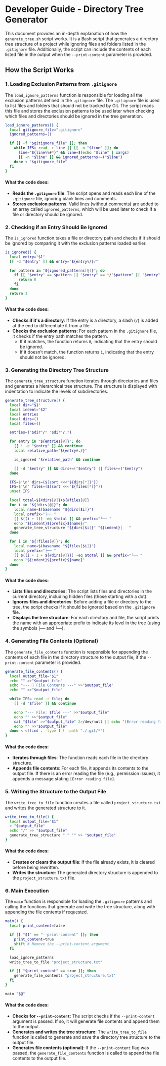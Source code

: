 # Developer Guide - Directory Tree Generator

This document provides an in-depth explanation of how the `generate_tree.sh` script works. It is a Bash script that generates a directory tree structure of a project while ignoring files and folders listed in the `.gitignore` file. Additionally, the script can include the contents of each listed file in the output when the `--print-content` parameter is provided.

## How the Script Works

### 1. **Loading Exclusion Patterns from `.gitignore`**

The `load_ignore_patterns` function is responsible for loading all the exclusion patterns defined in the `.gitignore` file. The `.gitignore` file is used to list files and folders that should not be tracked by Git. The script reads this file and stores the exclusion patterns to be used later when checking which files and directories should be ignored in the tree generation.

```bash
load_ignore_patterns() {
  local gitignore_file=".gitignore"
  ignored_patterns=()

  if [[ -f "$gitignore_file" ]]; then
    while IFS= read -r line || [[ -n "$line" ]]; do
      line="${line%%#*}" && line=$(echo "$line" | xargs)
      [[ -n "$line" ]] && ignored_patterns+=("$line")
    done < "$gitignore_file"
  fi
}
```

#### What the code does:

- **Reads the `.gitignore` file**: The script opens and reads each line of the `.gitignore` file, ignoring blank lines and comments.
- **Stores exclusion patterns**: Valid lines (without comments) are added to an array called `ignored_patterns`, which will be used later to check if a file or directory should be ignored.

### 2. **Checking if an Entry Should Be Ignored**

The `is_ignored` function takes a file or directory path and checks if it should be ignored by comparing it with the exclusion patterns loaded earlier.

```bash
is_ignored() {
  local entry="$1"
  [[ -d "$entry" ]] && entry="${entry%/}/"

  for pattern in "${ignored_patterns[@]}"; do
    if [[ "$entry" == $pattern || "$entry" == */"$pattern" || "$entry" == "$pattern"* ]]; then
      return 0
    fi
  done
  return 1
}
```

#### What the code does:

- **Checks if it's a directory**: If the entry is a directory, a slash (`/`) is added at the end to differentiate it from a file.
- **Checks the exclusion patterns**: For each pattern in the `.gitignore` file, it checks if the entry path matches the pattern.
  - If it matches, the function returns `0`, indicating that the entry should be ignored.
  - If it doesn't match, the function returns `1`, indicating that the entry should not be ignored.

### 3. **Generating the Directory Tree Structure**

The `generate_tree_structure` function iterates through directories and files and generates a hierarchical tree structure. The structure is displayed with indentation to indicate the levels of subdirectories.

```bash
generate_tree_structure() {
  local dir="$1"
  local indent="$2"
  local entries
  local dirs=()
  local files=()

  entries=("$dir"/* "$dir"/.*)

  for entry in "${entries[@]}"; do
    [[ ! -e "$entry" ]] && continue
    local relative_path="${entry#./}"

    is_ignored "$relative_path" && continue

    [[ -d "$entry" ]] && dirs+=("$entry") || files+=("$entry")
  done

  IFS=$'\n' dirs=($(sort <<<"${dirs[*]}"))
  IFS=$'\n' files=($(sort <<<"${files[*]}"))
  unset IFS

  local total=${#dirs[@]}+${#files[@]}
  for i in "${!dirs[@]}"; do
    local name=$(basename "${dirs[$i]}")
    local prefix="├── "
    [[ $((i + 1)) -eq $total ]] && prefix="└── "
    echo "${indent}${prefix}${name}/"
    generate_tree_structure "${dirs[$i]}" "${indent}│   "
  done

  for i in "${!files[@]}"; do
    local name=$(basename "${files[$i]}")
    local prefix="├── "
    [[ $((i + 1 + ${#dirs[@]})) -eq $total ]] && prefix="└── "
    echo "${indent}${prefix}${name}"
  done
}
```

#### What the code does:

- **Lists files and directories**: The script lists files and directories in the current directory, including hidden files (those starting with a dot).
- **Ignores files and directories**: Before adding a file or directory to the tree, the script checks if it should be ignored based on the `.gitignore` file.
- **Displays the tree structure**: For each directory and file, the script prints the name with an appropriate prefix to indicate its level in the tree (using the symbols `├──` and `└──`).

### 4. **Generating File Contents (Optional)**

The `generate_file_contents` function is responsible for appending the contents of each file in the directory structure to the output file, if the `--print-content` parameter is provided.

```bash
generate_file_contents() {
  local output_file="$1"
  echo "" >>"$output_file"
  echo "--- 📄 File Contents ---" >>"$output_file"
  echo "" >>"$output_file"

  while IFS= read -r file; do
    [[ -d "$file" ]] && continue

    echo "--- File: $file ---" >>"$output_file"
    echo "" >>"$output_file"
    cat "$file" >>"$output_file" 2>/dev/null || echo "[Error reading file]" >>"$output_file"
    echo "" >>"$output_file"
  done < <(find . -type f ! -path "./.git/*")
}
```

#### What the code does:

- **Iterates through files**: The function reads each file in the directory structure.
- **Appends file contents**: For each file, it appends its contents to the output file. If there is an error reading the file (e.g., permission issues), it appends a message stating `[Error reading file]`.

### 5. **Writing the Structure to the Output File**

The `write_tree_to_file` function creates a file called `project_structure.txt` and writes the generated structure to it.

```bash
write_tree_to_file() {
  local output_file="$1"
  > "$output_file"
  echo "/" >> "$output_file"
  generate_tree_structure "." "" >> "$output_file"
}
```

#### What the code does:

- **Creates or clears the output file**: If the file already exists, it is cleared before being rewritten.
- **Writes the structure**: The generated directory structure is appended to the `project_structure.txt` file.

### 6. **Main Execution**

The `main` function is responsible for loading the `.gitignore` patterns and calling the functions that generate and write the tree structure, along with appending the file contents if requested.

```bash
main() {
  local print_content=false

  if [[ "$1" == "--print-content" ]]; then
    print_content=true
    shift # Remove the --print-content argument
  fi

  load_ignore_patterns
  write_tree_to_file "project_structure.txt"

  if [[ "$print_content" == true ]]; then
    generate_file_contents "project_structure.txt"
  fi
}

main "$@"
```

#### What the code does:

- **Checks for `--print-content`**: The script checks if the `--print-content` argument is passed. If so, it will generate file contents and append them to the output.
- **Generates and writes the tree structure**: The `write_tree_to_file` function is called to generate and save the directory tree structure to the output file.
- **Generates file contents (optional)**: If the `--print-content` flag was passed, the `generate_file_contents` function is called to append the file contents to the output file.
